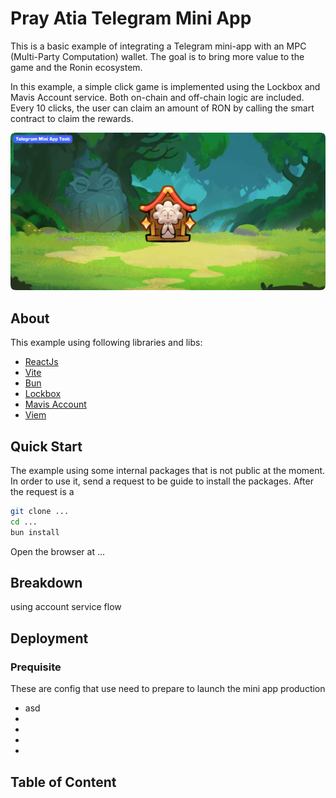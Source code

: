 # Pray Atia Telegram Mini App 

This is a basic example of integrating a Telegram mini-app with an MPC (Multi-Party Computation) wallet. The goal is to bring more value to the game and the Ronin ecosystem.

In this example, a simple click game is implemented using the Lockbox and Mavis Account service. Both on-chain and off-chain logic are included. Every 10 clicks, the user can claim an amount of RON by calling the smart contract to claim the rewards.

![Banner](/docs/banner.png)

## About
This example using following libraries and libs:
- [ReactJs](https://react.dev/)
- [Vite](https://vitejs.dev/)
- [Bun](https://bun.sh/)
- [Lockbox](https://docs.skymavis.com/mavis/mpc/overview)
- [Mavis Account](https://docs.skymavis.com/mavis/mavis-account/overview)
- [Viem](https://viem.sh/)


## Quick Start

The example using some internal packages that is not public at the moment. In order to use it, send a request to be guide to install the packages. 
After the request is a

```bash
git clone ...
cd ...
bun install
```

Open the browser at ...

## Breakdown

using account service 
flow



## Deployment
### Prequisite

These are config that use need to prepare to launch the mini app production

- asd
-
-
-
-

## Table of Content
